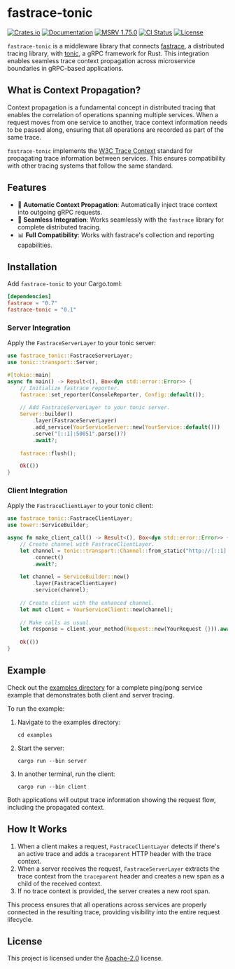 # fastrace-tonic

[![Crates.io](https://img.shields.io/crates/v/fastrace-tonic.svg?style=flat-square&logo=rust)](https://crates.io/crates/fastrace-tonic)
[![Documentation](https://img.shields.io/docsrs/fastrace-tonic?style=flat-square&logo=rust)](https://docs.rs/fastrace-tonic/)
[![MSRV 1.75.0](https://img.shields.io/badge/MSRV-1.75.0-green?style=flat-square&logo=rust)](https://www.whatrustisit.com)
[![CI Status](https://img.shields.io/github/actions/workflow/status/fast/fastrace-tonic/ci.yml?style=flat-square&logo=github)](https://github.com/fast/fastrace-tonic/actions)
[![License](https://img.shields.io/crates/l/fastrace-tonic?style=flat-square)](https://github.com/fast/fastrace-tonic/blob/main/LICENSE)

`fastrace-tonic` is a middleware library that connects [fastrace](https://crates.io/crates/fastrace), a distributed tracing library, with [tonic](https://crates.io/crates/tonic), a gRPC framework for Rust. This integration enables seamless trace context propagation across microservice boundaries in gRPC-based applications.

## What is Context Propagation?

Context propagation is a fundamental concept in distributed tracing that enables the correlation of operations spanning multiple services. When a request moves from one service to another, trace context information needs to be passed along, ensuring that all operations are recorded as part of the same trace.

`fastrace-tonic` implements the [W3C Trace Context](https://www.w3.org/TR/trace-context/) standard for propagating trace information between services. This ensures compatibility with other tracing systems that follow the same standard.

## Features

- 🔄 **Automatic Context Propagation**: Automatically inject trace context into outgoing gRPC requests.
- 🌉 **Seamless Integration**: Works seamlessly with the `fastrace` library for complete distributed tracing.
- 📊 **Full Compatibility**: Works with fastrace's collection and reporting capabilities.

## Installation

Add `fastrace-tonic` to your Cargo.toml:

```toml
[dependencies]
fastrace = "0.7"
fastrace-tonic = "0.1"
```

### Server Integration

Apply the `FastraceServerLayer` to your tonic server:

```rust
use fastrace_tonic::FastraceServerLayer;
use tonic::transport::Server;

#[tokio::main]
async fn main() -> Result<(), Box<dyn std::error::Error>> {
    // Initialize fastrace reporter.
    fastrace::set_reporter(ConsoleReporter, Config::default());
    
    // Add FastraceServerLayer to your tonic server.
    Server::builder()
        .layer(FastraceServerLayer)
        .add_service(YourServiceServer::new(YourService::default()))
        .serve("[::1]:50051".parse()?)
        .await?;
    
    fastrace::flush();

    Ok(())
}
```

### Client Integration

Apply the `FastraceClientLayer` to your tonic client:

```rust
use fastrace_tonic::FastraceClientLayer;
use tower::ServiceBuilder;

async fn make_client_call() -> Result<(), Box<dyn std::error::Error>> {
    // Create channel with FastraceClientLayer.
    let channel = tonic::transport::Channel::from_static("http://[::1]:50051")
        .connect()
        .await?;
        
    let channel = ServiceBuilder::new()
        .layer(FastraceClientLayer)
        .service(channel);
        
    // Create client with the enhanced channel.
    let mut client = YourServiceClient::new(channel);
    
    // Make calls as usual.
    let response = client.your_method(Request::new(YourRequest {})).await?;
    
    Ok(())
}
```

## Example

Check out the [examples directory](https://github.com/fast/fastrace-tonic/tree/main/examples) for a complete ping/pong service example that demonstrates both client and server tracing.

To run the example:

1. Navigate to the examples directory:
    ```
    cd examples
    ```

2. Start the server:
   ```
   cargo run --bin server
   ```

3. In another terminal, run the client:
   ```
   cargo run --bin client
   ```

Both applications will output trace information showing the request flow, including the propagated context.

## How It Works

1. When a client makes a request, `FastraceClientLayer` detects if there's an active trace and adds a `traceparent` HTTP header with the trace context.
2. When a server receives the request, `FastraceServerLayer` extracts the trace context from the `traceparent` header and creates a new span as a child of the received context.
3. If no trace context is provided, the server creates a new root span.

This process ensures that all operations across services are properly connected in the resulting trace, providing visibility into the entire request lifecycle.

## License

This project is licensed under the [Apache-2.0](./LICENSE) license.
